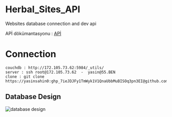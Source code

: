 # Herbal_Sites_API
Websites database connection and dev api

APİ dökümantasyonu : [APİ](https://github.com/yasinsahin0/Herbal_Sites_API/blob/main/documentation/api.md)
# Connection
```
couchdb : http://172.105.73.62:5984/_utils/
server : ssh root@172.105.73.62  -  yasin@55.BEN
clone : git clone https://yasinsahin0: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@github.com/yasinsahin0/Herbal_Sites_API.git
```
## Database Design

![database design](https://github.com/yasinsahin0/Herbal_Sites_API/blob/main/documentation/database.drawio.png)